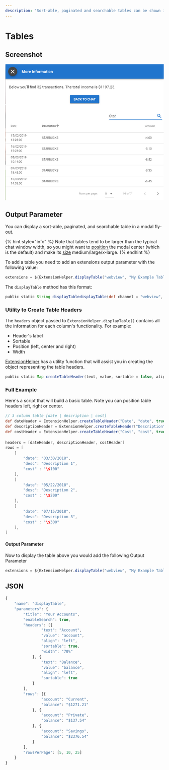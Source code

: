 ```yaml
---
description: 'Sort-able, paginated and searchable tables can be shown in a modal'
---
```


# Tables

## Screenshot

![Searchable, Sortable and Paginated](../../../.gitbook/assets/tables.jpg)

## Output Parameter

You can display a sort-able, paginated, and searchable table in a modal fly-out. 

{% hint style="info" %}
Note that tables tend to be larger than the typical chat window width, so you might want to [position ](./#positioning)the modal center \(which is the default\) and make its [size](./#size) medium/large/x-large. 
{% endhint %}

To add a table you need to add an extensions output parameter with the following value:

```groovy
extensions = ${ExtensionHelper.displayTable("webview", "My Example Table Title", "", true, headers, rows)}
```

The `displayTable` method has this format:

```groovy
public static String displayTabledisplayTable(def channel = "webview", def title, def footer = "", def enableSearch = true, def headers, def rows, def rowsPerPage = [5, 10, 25]) {}
```

### Utility to Create Table Headers

The `headers` object passed to `ExtensionHelper.displayTable()` contains all the information for each column's functionality. For example: 

* Header's label
* Sortable
* Position \(left, center and right\) 
* Width

[ExtensionHelper](../../../installation.md#extensionhelper) has a utility function that will assist you in creating the object representing the table headers.

```groovy
public static Map createTableHeader(text, value, sortable = false, align = "center", width = "") {}
```

### Full Example

Here's a script that will build a basic table. Note you can position table headers left, right or center.

```groovy
// 3 column table [date | description | cost]
def dateHeader = ExtensionHelper.createTableHeader("Date", "date", true, "left", "20%");
def descriptionHeader = ExtensionHelper.createTableHeader("Description", "desc", false, "left");
def costHeader = ExtensionHelper.createTableHeader("Cost", "cost", true, "left", "20%");

headers = [dateHeader, descriptionHeader, costHeader]
rows = [
	[
		"date": "03/30/2018",
		"desc": "Description 1",
		"cost" : "\$100"
	],
	[
		"date": "05/22/2018",
		"desc": "Description 2",
		"cost" : "\$200"
	],
	[
		"date": "07/15/2018",
		"desc": "Description 3",
		"cost" : "\$300"
	],
]
```

#### Output Parameter

Now to display the table above you would add the following Output Parameter

```groovy
extensions = ${ExtensionHelper.displayTable("webview", "My Example Table Title", "My Footer Text", true, headers, rows)}
```

## JSON

```javascript
{
	"name": "displayTable",
	"parameters": {
		"title": "Your Accounts",
		"enableSearch": true,
		"headers": [{
				"text": "Account",
				"value": "account",
				"align": "left",
				"sortable": true,
				"width": "70%"
			}, {
				"text": "Balance",
				"value": "balance",
				"align": "left",
				"sortable": true
			}
		],
		"rows": [{
				"account": "Current",
				"balance": "$1271.21"
			}, {
				"account": "Private",
				"balance": "$137.54"
			}, {
				"account": "Savings",
				"balance": "$2376.54"
			}
		],
		"rowsPerPage": [5, 10, 25]
	}
}
```

